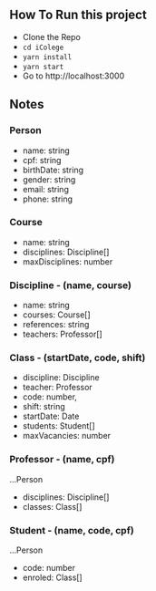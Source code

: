 ## How To Run this project

- Clone the Repo
- `cd iColege`
- `yarn install`
- `yarn start`
- Go to http://localhost:3000

## Notes

### Person
  - name: string
  - cpf: string
  - birthDate: string
  - gender: string
  - email: string
  - phone: string

### Course
  - name: string
  - disciplines: Discipline[]
  - maxDisciplines: number

### Discipline - (name, course)
  - name: string
  - courses: Course[]
  - references: string
  - teachers: Professor[]
  
### Class - (startDate, code, shift)
  - discipline: Discipline
  - teacher: Professor
  - code: number,
  - shift: string
  - startDate: Date
  - students: Student[]
  - maxVacancies: number

### Professor - (name, cpf)
  ...Person
  - disciplines: Discipline[]
  - classes: Class[]

### Student - (name, code, cpf)
  ...Person
  - code: number
  - enroled: Class[]